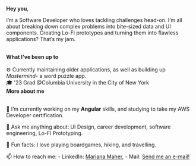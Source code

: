 <b>Hey you</b>,

I’m a Software Developer who loves tackling challenges head-on. I’m all about breaking down complex problems into bite-sized data and UI components. Creating Lo-Fi prototypes and turning them into flawless applications? That’s my jam. 

<br>
<b>What I've been up to</b>
<br></br>
⚙️ Currently maintaining older applications, as well as building up <i>Mastermind</i>- a word puzzle app. 
<br>
🎓 '23 Grad @Columbia University in the City of New York 

<br>
<b>More about me</b>
<br></br>

🌱 I’m currently working on my <b>Angular</b> skills, and studying to take my AWS Developer certification.

💬 Ask me anything about: UI Design, career development, software engineering, Lo-Fi Prototyping. 

🔎 Fun facts: I love playing boardgames, hiking, and travelling.

📫 How to reach me: - LinkedIn: [Mariana Maher](https://linkedin.com/in/marianamaher/), - Mail: [Send me an e-mail!](mailto:mariana.maherr@gmail.com)

<!---
marianamaher/marianamaher is a ✨ special ✨ repository because its `README.md` (this file) appears on your GitHub profile.
You can click the Preview link to take a look at your changes.
--->



